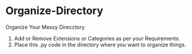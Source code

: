 # Organize-Directory


Organize Your Messy Direcctory

1. Add or Remove Extensions or Categories as per your Requirements.
2. Place this .py code in the directory where you want to organize things.
